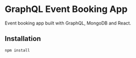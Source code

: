 # GraphQL Event Booking App

Event booking app built with GraphQL, MongoDB and React.

## Installation

`npm install`
